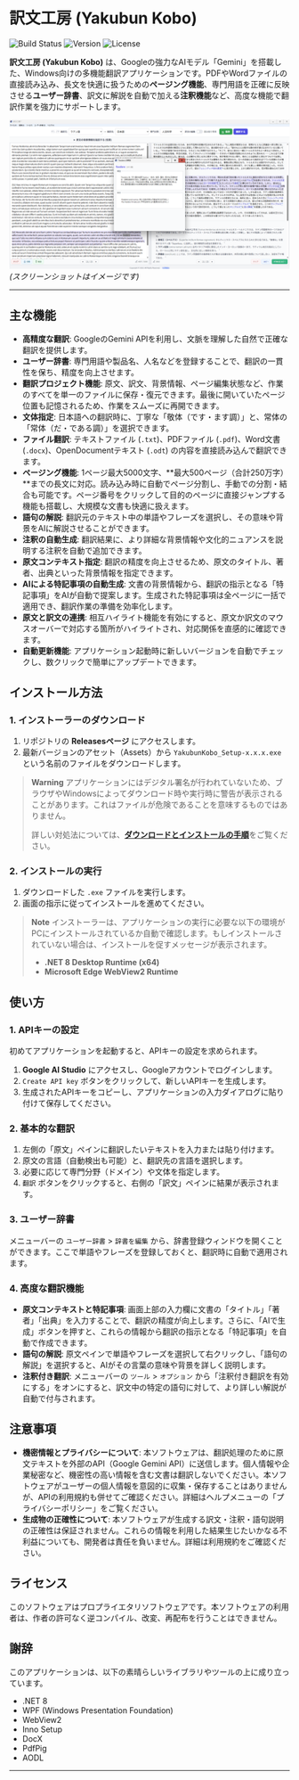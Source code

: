 # 訳文工房 (Yakubun Kobo)

![Build Status](https://img.shields.io/badge/build-passing-brightgreen)
![Version](https://img.shields.io/github/v/release/suzuryuquark/Yakubun_Kobo_Project)
![License](https://img.shields.io/badge/license-Proprietary-red)

**訳文工房 (Yakubun Kobo)** は、Googleの強力なAIモデル「Gemini」を搭載した、Windows向けの多機能翻訳アプリケーションです。PDFやWordファイルの直接読み込み、長文を快適に扱うための**ページング機能**、専門用語を正確に反映させる**ユーザー辞書**、訳文に解説を自動で加える**注釈機能**など、高度な機能で翻訳作業を強力にサポートします。

![アプリケーションのスクリーンショット](https://raw.githubusercontent.com/suzuryuquark/Yakubun_Kobo_Project/main/assets/screenshot.png)
*(スクリーンショットはイメージです)*

---

## 主な機能

*   **高精度な翻訳**: GoogleのGemini APIを利用し、文脈を理解した自然で正確な翻訳を提供します。
*   **ユーザー辞書**: 専門用語や製品名、人名などを登録することで、翻訳の一貫性を保ち、精度を向上させます。
*   **翻訳プロジェクト機能**: 原文、訳文、背景情報、ページ編集状態など、作業のすべてを単一のファイルに保存・復元できます。最後に開いていたページ位置も記憶されるため、作業をスムーズに再開できます。
*   **文体指定**: 日本語への翻訳時に、丁寧な「敬体（です・ます調）」と、常体の「常体（だ・である調）」を選択できます。
*   **ファイル翻訳**: テキストファイル (`.txt`)、PDFファイル (`.pdf`)、Word文書 (`.docx`)、OpenDocumentテキスト (`.odt`) の内容を直接読み込んで翻訳できます。
*   **ページング機能**: 1ページ最大5000文字、**最大500ページ（合計250万字）**までの長文に対応。読み込み時に自動でページ分割し、手動での分割・結合も可能です。ページ番号をクリックして目的のページに直接ジャンプする機能も搭載し、大規模な文書も快適に扱えます。
*   **語句の解説**: 翻訳元のテキスト中の単語やフレーズを選択し、その意味や背景をAIに解説させることができます。
*   **注釈の自動生成**: 翻訳結果に、より詳細な背景情報や文化的ニュアンスを説明する注釈を自動で追加できます。
*   **原文コンテキスト指定**: 翻訳の精度を向上させるため、原文のタイトル、著者、出典といった背景情報を指定できます。
*   **AIによる特記事項の自動生成**: 文書の背景情報から、翻訳の指示となる「特記事項」をAIが自動で提案します。生成された特記事項は全ページに一括で適用でき、翻訳作業の準備を効率化します。
*   **原文と訳文の連携**: 相互ハイライト機能を有効にすると、原文か訳文のマウスオーバーで対応する箇所がハイライトされ、対応関係を直感的に確認できます。
*   **自動更新機能**: アプリケーション起動時に新しいバージョンを自動でチェックし、数クリックで簡単にアップデートできます。

## インストール方法

### 1. インストーラーのダウンロード

1.  リポジトリの **Releasesページ** にアクセスします。
2.  最新バージョンのアセット（Assets）から `YakubunKobo_Setup-x.x.x.exe` という名前のファイルをダウンロードします。

> **Warning**
> アプリケーションにはデジタル署名が行われていないため、ブラウザやWindowsによってダウンロード時や実行時に警告が表示されることがあります。これはファイルが危険であることを意味するものではありません。
>
> 詳しい対処法については、[**ダウンロードとインストールの手順**](download-guide.md)をご覧ください。

### 2. インストールの実行

1.  ダウンロードした `.exe` ファイルを実行します。
2.  画面の指示に従ってインストールを進めてください。

> **Note**
> インストーラーは、アプリケーションの実行に必要な以下の環境がPCにインストールされているか自動で確認します。もしインストールされていない場合は、インストールを促すメッセージが表示されます。
> *   **.NET 8 Desktop Runtime (x64)**
> *   **Microsoft Edge WebView2 Runtime**

## 使い方

### 1. APIキーの設定

初めてアプリケーションを起動すると、APIキーの設定を求められます。

1.  **Google AI Studio** にアクセスし、Googleアカウントでログインします。
2.  `Create API key` ボタンをクリックして、新しいAPIキーを生成します。
3.  生成されたAPIキーをコピーし、アプリケーションの入力ダイアログに貼り付けて保存してください。

### 2. 基本的な翻訳

1.  左側の「原文」ペインに翻訳したいテキストを入力または貼り付けます。
2.  原文の言語（自動検出も可能）と、翻訳先の言語を選択します。
3.  必要に応じて専門分野（ドメイン）や文体を指定します。
4.  `翻訳` ボタンをクリックすると、右側の「訳文」ペインに結果が表示されます。

### 3. ユーザー辞書

メニューバーの `ユーザー辞書` > `辞書を編集` から、辞書登録ウィンドウを開くことができます。ここで単語やフレーズを登録しておくと、翻訳時に自動で適用されます。

### 4. 高度な翻訳機能

*   **原文コンテキストと特記事項**: 画面上部の入力欄に文書の「タイトル」「著者」「出典」を入力することで、翻訳の精度が向上します。さらに、「AIで生成」ボタンを押すと、これらの情報から翻訳の指示となる「特記事項」を自動で作成できます。
*   **語句の解説**: 原文ペインで単語やフレーズを選択して右クリックし、「語句の解説」を選択すると、AIがその言葉の意味や背景を詳しく説明します。
*   **注釈付き翻訳**: メニューバーの `ツール` > `オプション` から「注釈付き翻訳を有効にする」をオンにすると、訳文中の特定の語句に対して、より詳しい解説が自動で付与されます。

## 注意事項

*   **機密情報とプライバシーについて**: 本ソフトウェアは、翻訳処理のために原文テキストを外部のAPI（Google Gemini API）に送信します。個人情報や企業秘密など、機密性の高い情報を含む文書は翻訳しないでください。本ソフトウェアがユーザーの個人情報を意図的に収集・保存することはありませんが、APIの利用規約も併せてご確認ください。詳細はヘルプメニューの「プライバシーポリシー」をご覧ください。
*   **生成物の正確性について**: 本ソフトウェアが生成する訳文・注釈・語句説明の正確性は保証されません。これらの情報を利用した結果生じたいかなる不利益についても、開発者は責任を負いません。詳細は利用規約をご確認ください。

## ライセンス

このソフトウェアはプロプライエタリソフトウェアです。本ソフトウェアの利用者は、作者の許可なく逆コンパイル、改変、再配布を行うことはできません。

## 謝辞

このアプリケーションは、以下の素晴らしいライブラリやツールの上に成り立っています。

*   .NET 8
*   WPF (Windows Presentation Foundation)
*   WebView2
*   Inno Setup
*   DocX
*   PdfPig
*   AODL

---
